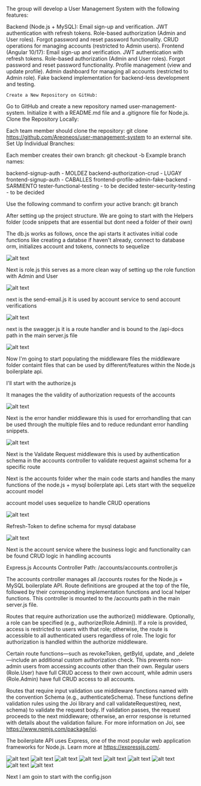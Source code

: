 The group will develop a User Management System with the following features:

Backend (Node.js + MySQL):
    Email sign-up and verification.
    JWT authentication with refresh tokens.
    Role-based authorization (Admin and User roles).
    Forgot password and reset password functionality.
    CRUD operations for managing accounts (restricted to Admin users).
Frontend (Angular 10/17):
    Email sign-up and verification.
    JWT authentication with refresh tokens.
    Role-based authorization (Admin and User roles).
    Forgot password and reset password functionality.
    Profile management (view and update profile).
    Admin dashboard for managing all accounts (restricted to Admin role).
    Fake backend implementation for backend-less development and testing.

    Create a New Repository on GitHub:

Go to GitHub and create a new repository named user-management-system.
Initialize it with a README.md file and a .gitignore file for Node.js.
Clone the Repository Locally:

Each team member should clone the repository:
git clone https://github.com/Areoneos/user-management-system to an external site.
Set Up Individual Branches:

Each member creates their own branch:
git checkout -b <your-branch-name>
Example branch names:


backend-signup-auth -                       MOLDEZ
backend-authorization-crud -                LUGAY
frontend-signup-auth -                      CABALLES
frontend-profile-admin-fake-backend -       SARMIENTO
tester-functional-testing -                 to be decided
tester-security-testing -                   to be decided



Use the following command to confirm your active branch:
 git branch

 After setting up the project structure.
 We are going to start with the Helpers folder (code snippets that are essential but dont need a folder of their own)

 The db.js works as follows, once the api starts it activates initial code functions like creating a databse if haven't already, connect to database orm, initializes account and tokens, connects to sequelize
 
 ![alt text](dbjs.png)

 Next is role.js this serves as a more clean way of setting up the role function with Admin and User

 ![alt text](role.png)

 next is the send-email.js
 it is used by account service to send account verifications

 ![alt text](send-email.png)
 
 next is the swagger.js
 it is a route handler and is bound to the /api-docs path in the main server.js file 

 ![alt text](swagger.png)

 Now I'm going to start populating the middleware files
 the middleware folder containt files that can be used by different/features within the Node.js boilerplate api.

 I'll start with the authorize.js

 It manages the the validity of authorization requests of the accounts 

 ![alt text](authorize.png)

 Next is the error handler middleware 
 this is used for errorhandling that can be used through the multiple files and to reduce redundant error handling snippets.

 ![alt text](error-handler.png)

 Next is the Validate Request middleware
 this is used by authentication schema in the accounts controller to validate request against schema for a specific route

 Next is the accounts folder wher the main code starts and handles the many functions of the node.js + mysql boilerplate api.
 Lets start with the sequelize account model

 account model uses sequelize to handle CRUD operations 

 ![alt text](account_model.png)
 
 Refresh-Token to define schema for mysql database

 ![alt text](refreshtoken.png)

 Next is the account service where the business logic and functionality can be found 
 CRUD logic in handling accounts
 



 Express.js Accounts Controller
Path: /accounts/accounts.controller.js

The accounts controller manages all /accounts routes for the Node.js + MySQL boilerplate API. Route definitions are grouped at the top of the file, followed by their corresponding implementation functions and local helper functions. This controller is mounted to the /accounts path in the main server.js file.

Routes that require authorization use the authorize() middleware. Optionally, a role can be specified (e.g., authorize(Role.Admin)). If a role is provided, access is restricted to users with that role; otherwise, the route is accessible to all authenticated users regardless of role. The logic for authorization is handled within the authorize middleware.

Certain route functions—such as revokeToken, getById, update, and _delete—include an additional custom authorization check. This prevents non-admin users from accessing accounts other than their own. Regular users (Role.User) have full CRUD access to their own account, while admin users (Role.Admin) have full CRUD access to all accounts.

Routes that require input validation use middleware functions named with the convention <route>Schema (e.g., authenticateSchema). These functions define validation rules using the Joi library and call validateRequest(req, next, schema) to validate the request body. If validation passes, the request proceeds to the next middleware; otherwise, an error response is returned with details about the validation failure. For more information on Joi, see https://www.npmjs.com/package/joi.

The boilerplate API uses Express, one of the most popular web application frameworks for Node.js. Learn more at https://expressjs.com/.

![alt text](code.png)
![alt text](code1.png)
![alt text](code2.png)
![alt text](code3.png)
![alt text](code4.png)
![alt text](code5.png)
![alt text](code6.png)
![alt text](code7.png)
![alt text](code8.png)



Next I am goin to start with the config.json
